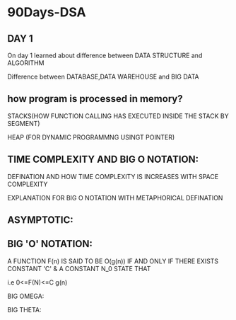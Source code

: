 # 90Days-DSA

DAY 1
-----
On day 1 learned about difference between DATA STRUCTURE and ALGORITHM

Difference between DATABASE,DATA WAREHOUSE and BIG DATA
  
  how program is processed in memory?
  -----------------------------------
  STACKS(HOW FUNCTION CALLING HAS EXECUTED INSIDE THE STACK BY SEGMENT)
  
  HEAP (FOR DYNAMIC PROGRAMMNG USINGT POINTER)
  
  TIME COMPLEXITY AND BIG O NOTATION:
  ----------------------------------
  DEFINATION AND HOW TIME COMPLEXITY IS INCREASES WITH SPACE COMPLEXITY
  
  EXPLANATION FOR BIG O NOTATION WITH METAPHORICAL DEFINATION
 
  ASYMPTOTIC:
  ----------
  
  BIG 'O' NOTATION:
  -----------------
  A FUNCTION F(n) IS SAID TO BE O(g(n)) IF AND ONLY IF THERE EXISTS CONSTANT 'C' & A CONSTANT  N_0 STATE THAT
  
  i.e 0<=F(N)<=C g(n)
  
  
  BIG OMEGA:
  
  
  BIG THETA:
  
